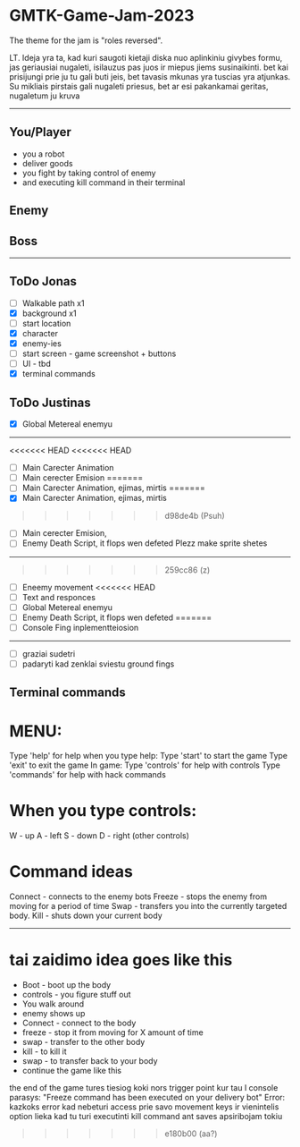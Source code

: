 # GMTK-Game-Jam-2023

The theme for the jam is "roles reversed".

LT.
Ideja yra ta, kad kuri saugoti kietaji diska nuo aplinkiniu givybes formu, jas geriausiai nugaleti, isilauzus pas juos ir miepus jiems susinaikinti. bet kai prisijungi prie ju tu gali buti jeis, bet tavasis mkunas yra tuscias yra atjunkas. Su mikliais pirstais gali nugaleti priesus, bet ar esi pakankamai geritas, nugaletum ju kruva

---

## You/Player

* you a robot
* deliver goods
* you fight by taking control of enemy
* and executing kill command in their terminal

## Enemy

## Boss

---

## ToDo Jonas

* [ ] Walkable path x1
* [x] background x1
* [ ] start location
* [x] character
* [x] enemy-ies
* [ ] start screen - game screenshot + buttons
* [ ] UI - tbd
* [x] terminal commands

## ToDo Justinas

* [x] Global Metereal enemyu

---

<<<<<<< HEAD
<<<<<<< HEAD
* [ ] Main Carecter Animation
* [ ] Main cerecter Emision
=======
* [ ] Main Carecter Animation, ejimas, mirtis
=======
* [x] Main Carecter Animation, ejimas, mirtis
>>>>>>> d98de4b (Psuh)
* [ ] Main cerecter Emision,
* [ ] Enemy Death Script, it flops wen defeted
Plezz make sprite shetes

---

>>>>>>> 259cc86 (z)
* [ ] Eneemy movement
<<<<<<< HEAD
* [ ] Text and responces
* [ ] Global Metereal enemyu
* [ ] Enemy Death Script, it flops wen defeted
=======
* [ ] Console Fing inplementteiosion

---

* [ ] graziai sudetri
* [ ] padaryti kad zenklai sviestu ground fings

## Terminal commands

# MENU:
Type 'help' for help
when you type help:
Type 'start' to start the game
Type 'exit' to exit the game
In game:
Type 'controls' for help with controls
Type 'commands' for help with hack commands

# When you type controls:
W - up
A - left
S - down
D - right
(other controls)

# Command ideas
Connect - connects to the enemy bots
Freeze - stops the enemy from moving for a period of time
Swap - transfers you into the currently targeted body.
Kill - shuts down your current body

---

# tai zaidimo idea goes like this

* Boot - boot up the body
* controls - you figure stuff out
* You walk around
* enemy shows up
* Connect - connect to the body
* freeze - stop it from moving for X amount of time
* swap - transfer to the other body
* kill - to kill it
* swap - to transfer back to your body
* continue the game like this

the end of the game tures tiesiog koki nors  trigger point kur tau I console parasys:
"Freeze command has been executed on your delivery bot"
Error: kazkoks error kad nebeturi access prie savo movement keys
ir vienintelis option lieka kad tu turi executinti kill command ant saves
apsiribojam tokiu
>>>>>>> e180b00 (aa?)
